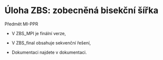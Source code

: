 Úloha ZBS: zobecněná bisekční šířka
======
Předmět MI-PPR

- V ZBS_MPI je finální verze,

- V ZBS_final obsahuje sekvenční řešení,

- Dokumentaci najdete v dokumentaci.

